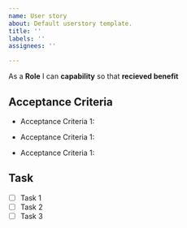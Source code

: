 ```yaml
---
name: User story
about: Default userstory template.
title: ''
labels: ''
assignees: ''

---
```


As a **Role** I can **capability** so that **recieved benefit**

## Acceptance Criteria 
- Acceptance Criteria 1:
* Acceptance Criteria 1:
+ Acceptance Criteria 1:

## Task
- [ ] Task 1
- [ ] Task 2
- [ ] Task 3
